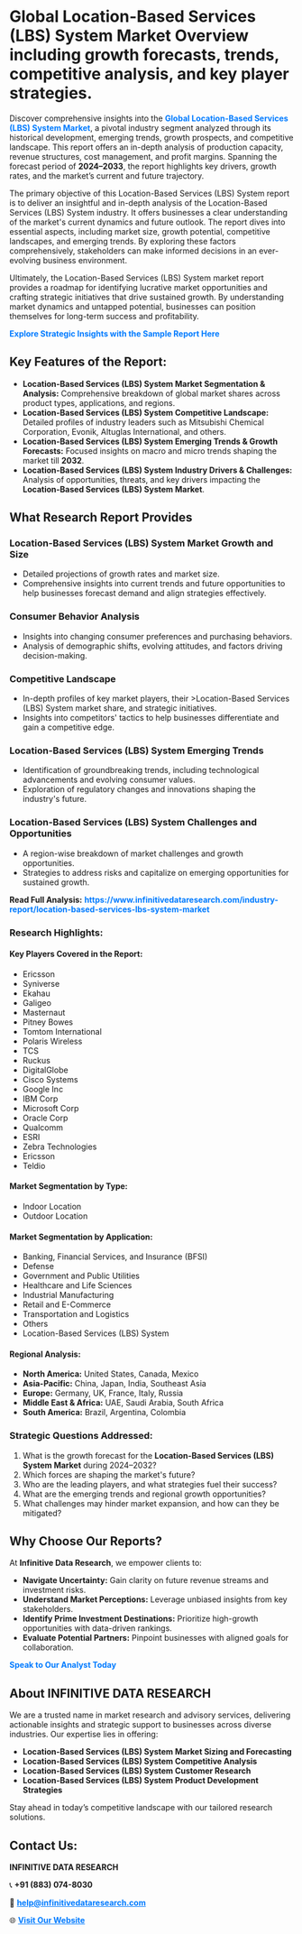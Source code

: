 <h1>Global Location-Based Services (LBS) System Market Overview including growth forecasts, trends, competitive analysis, and key player strategies.</h1>
<p>
Discover comprehensive insights into the 
<a href="https://www.infinitivedataresearch.com/industry-report/location-based-services-lbs-system-market" rel="dofollow" style="color: #007BFF; text-decoration: none;"><strong>Global Location-Based Services (LBS) System Market</strong></a>, a pivotal industry segment analyzed through its historical development, emerging trends, growth prospects, and competitive landscape. This report offers an in-depth analysis of production capacity, revenue structures, cost management, and profit margins. Spanning the forecast period of <strong>2024–2033</strong>, the report highlights key drivers, growth rates, and the market’s current and future trajectory.
</p>
<p>
The primary objective of this Location-Based Services (LBS) System report is to deliver an insightful and in-depth analysis of the Location-Based Services (LBS) System industry. It offers businesses a clear understanding of the market's current dynamics and future outlook. The report dives into essential aspects, including market size, growth potential, competitive landscapes, and emerging trends. By exploring these factors comprehensively, stakeholders can make informed decisions in an ever-evolving business environment.
</p>
<p>
Ultimately, the Location-Based Services (LBS) System market report provides a roadmap for identifying lucrative market opportunities and crafting strategic initiatives that drive sustained growth. By understanding market dynamics and untapped potential, businesses can position themselves for long-term success and profitability.
</p>
<p>
<a href="https://www.infinitivedataresearch.com/request-sample/reportId=102090" style="color: #007BFF; text-decoration: none;"><strong>Explore Strategic Insights with the Sample Report Here</strong></a>
</p>

<h2>Key Features of the Report:</h2>
<ul>
<li><strong>Location-Based Services (LBS) System Market Segmentation & Analysis:</strong> Comprehensive breakdown of global market shares across product types, applications, and regions.</li>
<li><strong>Location-Based Services (LBS) System Competitive Landscape:</strong> Detailed profiles of industry leaders such as Mitsubishi Chemical Corporation, Evonik, Altuglas International, and others.</li>
<li><strong>Location-Based Services (LBS) System Emerging Trends & Growth Forecasts:</strong> Focused insights on macro and micro trends shaping the market till <strong>2032</strong>.</li>
<li><strong>Location-Based Services (LBS) System Industry Drivers & Challenges:</strong> Analysis of opportunities, threats, and key drivers impacting the <strong>Location-Based Services (LBS) System Market</strong>.</li>
</ul>

<h2>What Research Report Provides</h2>
<h3>Location-Based Services (LBS) System Market Growth and Size</h3>
<ul>
<li>Detailed projections of growth rates and market size.</li>
<li>Comprehensive insights into current trends and future opportunities to help businesses forecast demand and align strategies effectively.</li>
</ul>

<h3>Consumer Behavior Analysis</h3>
<ul>
<li>Insights into changing consumer preferences and purchasing behaviors.</li>
<li>Analysis of demographic shifts, evolving attitudes, and factors driving decision-making.</li>
</ul>

<h3>Competitive Landscape</h3>
<ul>
<li>In-depth profiles of key market players, their >Location-Based Services (LBS) System market share, and strategic initiatives.</li>
<li>Insights into competitors' tactics to help businesses differentiate and gain a competitive edge.</li>
</ul>

<h3>Location-Based Services (LBS) System Emerging Trends</h3>
<ul>
<li>Identification of groundbreaking trends, including technological advancements and evolving consumer values.</li>
<li>Exploration of regulatory changes and innovations shaping the industry's future.</li>
</ul>

<h3>Location-Based Services (LBS) System Challenges and Opportunities</h3>
<ul>
<li>A region-wise breakdown of market challenges and growth opportunities.</li>
<li>Strategies to address risks and capitalize on emerging opportunities for sustained growth.</li>
</ul>
<p><strong>Read Full Analysis:</strong> <a href="https://www.infinitivedataresearch.com/industry-report/location-based-services-lbs-system-market" rel="dofollow" style="color: #007BFF; text-decoration: none;"><strong>https://www.infinitivedataresearch.com/industry-report/location-based-services-lbs-system-market</strong></a></p>
<h3>Research Highlights:</h3>
<h4>Key Players Covered in the Report:</h4>
<ul><li>Ericsson</li><li>Syniverse</li><li>Ekahau</li><li>Galigeo</li><li>Masternaut</li><li>Pitney Bowes</li><li>Tomtom International</li><li>Polaris Wireless</li><li>TCS</li><li>Ruckus</li><li>DigitalGlobe</li><li>Cisco Systems</li><li>Google Inc</li><li>IBM Corp</li><li>Microsoft Corp</li><li>Oracle Corp</li><li>Qualcomm</li><li>ESRI</li><li>Zebra Technologies</li><li>Ericsson</li><li>Teldio</li></ul>
<h4>Market Segmentation by Type:</h4>
<ul><li>Indoor Location</li><li>Outdoor Location</li></ul>
<h4>Market Segmentation by Application:</h4>
<ul><li>Banking, Financial Services, and Insurance (BFSI)</li><li>Defense</li><li>Government and Public Utilities</li><li>Healthcare and Life Sciences</li><li>Industrial Manufacturing</li><li>Retail and E-Commerce</li><li>Transportation and Logistics</li><li>Others</li><li>Location-Based Services (LBS) System</li></ul>

<h4>Regional Analysis:</h4>
<ul>
<li><strong>North America:</strong> United States, Canada, Mexico</li>
<li><strong>Asia-Pacific:</strong> China, Japan, India, Southeast Asia</li>
<li><strong>Europe:</strong> Germany, UK, France, Italy, Russia</li>
<li><strong>Middle East & Africa:</strong> UAE, Saudi Arabia, South Africa</li>
<li><strong>South America:</strong> Brazil, Argentina, Colombia</li>
</ul>

<h3>Strategic Questions Addressed:</h3>
<ol>
<li>What is the growth forecast for the <strong>Location-Based Services (LBS) System Market</strong> during 2024–2032?</li>
<li>Which forces are shaping the market's future?</li>
<li>Who are the leading players, and what strategies fuel their success?</li>
<li>What are the emerging trends and regional growth opportunities?</li>
<li>What challenges may hinder market expansion, and how can they be mitigated?</li>
</ol>

<h2>Why Choose Our Reports?</h2>
<p>At <strong>Infinitive Data Research</strong>, we empower clients to:</p>
<ul>
<li><strong>Navigate Uncertainty:</strong> Gain clarity on future revenue streams and investment risks.</li>
<li><strong>Understand Market Perceptions:</strong> Leverage unbiased insights from key stakeholders.</li>
<li><strong>Identify Prime Investment Destinations:</strong> Prioritize high-growth opportunities with data-driven rankings.</li>
<li><strong>Evaluate Potential Partners:</strong> Pinpoint businesses with aligned goals for collaboration.</li>
</ul>
<p><a href="https://www.infinitivedataresearch.com/industry-report/location-based-services-lbs-system-market" rel="dofollow" style="color: #007BFF; text-decoration: none;"><strong>Speak to Our Analyst Today</strong></a></p>

<h2>About INFINITIVE DATA RESEARCH</h2>
<p>We are a trusted name in market research and advisory services, delivering actionable insights and strategic support to businesses across diverse industries. Our expertise lies in offering:</p>
<ul>
<li><strong>Location-Based Services (LBS) System Market Sizing and Forecasting</strong></li>
<li><strong>Location-Based Services (LBS) System Competitive Analysis</strong></li>
<li><strong>Location-Based Services (LBS) System Customer Research</strong></li>
<li><strong>Location-Based Services (LBS) System Product Development Strategies</strong></li>
</ul>
<p>Stay ahead in today’s competitive landscape with our tailored research solutions.</p>

<h2>Contact Us:</h2>
<p><strong>INFINITIVE DATA RESEARCH</strong></p>
<p>📞 <strong>+91 (883) 074-8030</strong></p>
<p>📧 <strong><a href="mailto:help@infinitivedataresearch.com" style="color: #007BFF;">help@infinitivedataresearch.com</a></strong></p>
<p>🌐 <strong><a href="https://www.infinitivedataresearch.com" rel="dofollow" style="color: #007BFF;">Visit Our Website</a></strong></p>